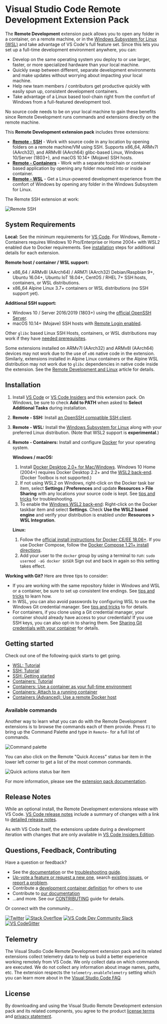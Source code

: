 # Visual Studio Code Remote Development Extension Pack

The **Remote Development** extension pack allows you to open any folder in a container, on a remote machine, or in the [Windows Subsystem for Linux (WSL)](https://docs.microsoft.com/en-us/windows/wsl) and take advantage of VS Code's full feature set. Since this lets you set up a full-time development environment anywhere, you can:

- Develop on the same operating system you deploy to or use larger, faster, or more specialized hardware than your local machine.
- Quickly swap between different, separate development environments and make updates without worrying about impacting your local machine.
- Help new team members / contributors get productive quickly with easily spun up, consistent development containers.
- Take advantage of a Linux based tool-chain right from the comfort of Windows from a full-featured development tool.

No source code needs to be on your local machine to gain these benefits since Remote Development runs commands and extensions directly on the remote machine.

This **Remote Development extension pack** includes three extensions:

- **[Remote - SSH](https://aka.ms/vscode-remote/download/ssh)** - Work with source code in any location by opening folders on a remote machine/VM using SSH. Supports x86_64, ARMv7l (AArch32), and ARMv8l (AArch64) glibc-based Linux, Windows 10/Server (1803+), and macOS 10.14+ (Mojave) SSH hosts.
- **[Remote - Containers](https://aka.ms/vscode-remote/download/containers)** - Work with a separate toolchain or container based application by opening any folder mounted into or inside a container.
- **[Remote - WSL](https://aka.ms/vscode-remote/download/wsl)** - Get a Linux-powered development experience from the comfort of Windows by opening any folder in the Windows Subsystem for Linux.

The Remote SSH extension at work:

![Remote SSH](https://microsoft.github.io/vscode-remote-release/images/ssh-readme.gif)

## System Requirements

**Local:** See the minimum requirements for [VS Code](https://code.visualstudio.com/docs/supporting/requirements). For Windows, Remote - Containers requires Windows 10 Pro/Enterprise or Home 2004+ with WSL2 enabled due to Docker requirements. See [installation](#installation) steps for additional details for each extension.

**Remote host / container / WSL support:**

- x86_64 / ARMv8l (AArch64) / ARM7l (AArch32) Debian/Raspbian 9+, Ubuntu 16.04+, Ubuntu IoT 18.04+, CentOS / RHEL 7+ SSH hosts, containers, or WSL distributions.
- x86_64 Alpine Linux 3.7+ containers or WSL distributions (no SSH support yet).

**Additional SSH support:**

- Windows 10 / Server 2016/2019 (1803+) using the [official OpenSSH Server](https://docs.microsoft.com/windows-server/administration/openssh/openssh_install_firstuse).
- macOS 10.14+ (Mojave) SSH hosts with [Remote Login enabled](https://support.apple.com/guide/mac-help/allow-a-remote-computer-to-access-your-mac-mchlp1066/mac).

Other `glibc` based Linux SSH Hosts, containers, or WSL distributions may work if they have [needed prerequisites](https://aka.ms/vscode-remote/linux).

Some extensions installed on ARMv7l (AArch32) and ARMv8l (AArch64) devices may not work due to the use of `x86` native code in the extension. Similarly, extensions installed in Alpine Linux containers or the Alpine WSL distribution may not work due to `glibc` dependencies in native code inside the extension. See the [Remote Development and Linux](https://aka.ms/vscode-remote/linux) article for details.

## Installation

1. Install [VS Code](https://code.visualstudio.com) or [VS Code Insiders](https://code.visualstudio.com/insiders) and this extension pack.  On Windows, be sure to check  **Add to PATH** when asked to **Select Additional Tasks** during installation.

2. **Remote - SSH:** Install [an OpenSSH compatible SSH client](https://aka.ms/vscode-remote/ssh/supported-clients).

3. **Remote - WSL:** Install the [Windows Subsystem for Linux](https://docs.microsoft.com/en-us/windows/wsl/install-win10) along with your preferred Linux distribution. (Note that WSL2 support is **experimental**.)

4. **Remote - Containers:** Install and configure [Docker](https://www.docker.com/get-started) for your operating system.

   **Windows / macOS:**
    1. Install [Docker Desktop 2.0+ for Mac/Windows](https://www.docker.com/products/docker-desktop). Windows 10 Home (2004+) requires Docker Desktop 2.2+ and the [WSL2 back-end](https://aka.ms/vscode-remote/containers/docker-wsl2). (Docker Toolbox is not supported.)
    2. If not using WSL2 on Windows, right-click on the Docker task bar item, select **Settings / Preferences** and update **Resources > File Sharing** with any locations your source code is kept. See [tips and tricks](https://aka.ms/vscode-remote/containers/troubleshooting) for troubleshooting.
    3. To enable the [Windows WSL2 back-end](https://aka.ms/vscode-remote/containers/docker-wsl2): Right-click on the Docker taskbar item and select **Settings**. Check **Use the WSL2 based engine** and verify your distribution is enabled under **Resources > WSL Integration**.

    **Linux:**
    1. Follow the [official install instructions for Docker CE/EE 18.06+](https://docs.docker.com/install/#supported-platforms). If you use Docker Compose, follow the [Docker Compose 1.21+ install directions](https://docs.docker.com/compose/install/).
    2. Add your user to the `docker` group by using a terminal to run: `sudo usermod -aG docker $USER` Sign out and back in again so this setting takes effect.

**Working with Git?** Here are three tips to consider:

- If you are working with the same repository folder in Windows and WSL or a container, be sure to set up consistent line endings. See [tips and tricks](https://aka.ms/vscode-remote/containers/troubleshooting/crlf) to learn how.
- In WSL, you can also avoid passwords by configuring WSL to use the Windows Git credential manager. See [tips and tricks](https://aka.ms/vscode-remote/wsl/troubleshooting/cred-manager) to for details.
- For containers, if you clone using a Git credential manager, your container should already have access to your credentials! If you use SSH keys, you can also opt-in to sharing them. See [Sharing Git credentials with your container](https://aka.ms/vscode-remote/containers/git) for details.

## Getting started

Check out one of the following quick starts to get going.

- [WSL: Tutorial](https://aka.ms/vscode-remote/wsl/tutorial)
- [SSH: Tutorial](https://aka.ms/vscode-remote/ssh/tutorial)
- [SSH: Getting started](https://aka.ms/vscode-remote/ssh/getting-started)
- [Containers: Tutorial](https://aka.ms/vscode-remote/containers/tutorial)
- [Containers: Use a container as your full-time environment](https://aka.ms/vscode-remote/containers/getting-started/open)
- [Containers: Attach to a running container](https://aka.ms/vscode-remote/containers/getting-started/attach)
- [Containers (Advanced): Use a remote Docker host](https://aka.ms/vscode-remote/containers/remote-host)

### Available commands

Another way to learn what you can do with the Remote Development extensions is to browse the commands each of them provide. Press `F1` to bring up the Command Palette and type in `Remote-` for a full list of commands.

![Command palette](https://microsoft.github.io/vscode-remote-release/images/remote-command-palette.png)

You can also click on the Remote "Quick Access" status bar item in the lower left corner to get a list of the most common commands.

![Quick actions status bar item](https://microsoft.github.io/vscode-remote-release/images/remote-dev-status-bar.png)

For more information, please see the [extension pack documentation](https://aka.ms/vscode-remote).

## Release Notes

While an optional install, the Remote Development extensions release with VS Code. [VS Code release notes](https://code.visualstudio.com/updates/) include a summary of changes with a link to [detailed release notes](https://github.com/microsoft/vscode-docs/tree/master/remote-release-notes).

As with VS Code itself, the extensions update during a development iteration with changes that are only available in [VS Code Insiders Edition](https://code.visualstudio.com/insiders/).

## Questions, Feedback, Contributing

Have a question or feedback?

- See the [documentation](https://aka.ms/vscode-remote) or the [troubleshooting guide](https://aka.ms/vscode-remote/troubleshooting).
- [Up-vote a feature or request a new one](https://aka.ms/vscode-remote/feature-requests), search [existing issues](https://aka.ms/vscode-remote/issues), or [report a problem](https://aka.ms/vscode-remote/issues/new).
- Contribute a [development container definition](https://aka.ms/vscode-dev-containers) for others to use
- Contribute to [our documentation](https://github.com/Microsoft/vscode-docs)
- ...and more. See our [CONTRIBUTING](https://aka.ms/vscode-remote/contributing) guide for details.

Or connect with the community...

[![Twitter](https://microsoft.github.io/vscode-remote-release/images/Twitter_Social_Icon_24x24.png)](https://aka.ms/vscode-remote/twitter) [![Stack Overflow](https://microsoft.github.io/vscode-remote-release/images/so-image-24x24.png)](https://stackoverflow.com/questions/tagged/vscode) [![VS Code Dev Community Slack](https://microsoft.github.io/vscode-remote-release/images/Slack_Mark-24x24.png)](https://aka.ms/vscode-dev-community) [![VS CodeGitter](https://microsoft.github.io/vscode-remote-release/images/gitter-icon-24x24.png)](https://gitter.im/Microsoft/vscode)

## Telemetry

The Visual Studio Code Remote Development extension pack and its related extensions collect telemetry data to help us build a better experience working remotely from VS Code. We only collect data on which commands are executed. We do not collect any information about image names, paths, etc. The extension respects the `telemetry.enableTelemetry` setting which you can learn more about in the [Visual Studio Code FAQ](https://aka.ms/vscode-remote/telemetry).

## License

By downloading and using the Visual Studio Remote Development extension pack and its related components, you agree to the product [license terms](https://go.microsoft.com/fwlink/?linkid=2077057) and [privacy statement](https://www.microsoft.com/en-us/privacystatement/EnterpriseDev/default.aspx).
